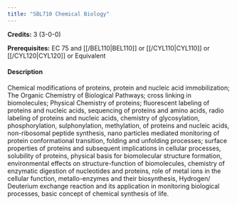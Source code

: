 ```yaml
---
title: "SBL710 Chemical Biology"
---
```

**Credits:** 3 (3-0-0)

**Prerequisites:** EC 75 and [[/BEL110|BEL110]] or [[/CYL110|CYL110]] or [[/CYL120|CYL120]] or Equivalent

#### Description
Chemical modifications of proteins, protein and nucleic acid immobilization; The Organic Chemistry of Biological Pathways; cross linking in biomolecules; Physical Chemistry of proteins; fluorescent labeling of proteins and nucleic acids, sequencing of proteins and amino acids, radio labeling of proteins and nucleic acids, chemistry of glycosylation, phosphorylation, sulphonylation, methylation, of proteins and nucleic acids, non-ribosomal peptide synthesis, nano particles mediated monitoring of protein conformational transition, folding and unfolding processes; surface properties of proteins and subsequent implications in cellular processes, solubility of proteins, physical basis for biomolecular structure formation, environmental effects on structure-function of biomolecules, chemistry of enzymatic digestion of nucleotides and proteins, role of metal ions in the cellular function, metallo-enzymes and their biosynthesis, Hydrogen/ Deuterium exchange reaction and its application in monitoring biological processes, basic concept of chemical synthesis of life.